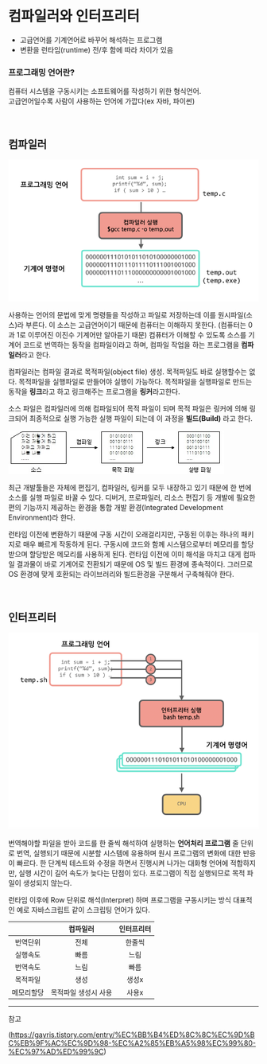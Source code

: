 # 컴파일러와 인터프리터
 - 고급언어를 기계언어로 바꾸어 해석하는 프로그램
 - 변환을 런타임(runtime) 전/후 함에 따라 차이가 있음
 
 ### 프로그래밍 언어란?
  컴퓨터 시스템을 구동시키는 소프트웨어를 작성하기 위한 형식언어.<br> 
  고급언어일수록 사람이 사용하는 언어에 가깝다(ex 자바, 파이썬)
  
 <br>  
  
## 컴파일러


![compile1](../images/compiler.png)


   사용하는 언어의 문법에 맞게 명령들을 작성하고 파일로 저장하는데 이를 원시파일(소스)라 부른다.
   이 소스는 고급언어이기 때문에 컴퓨터는 이해하지 못한다. (컴퓨터는 0과 1로 이루어진 이진수 기계어만 알아듣기 때문)
   컴퓨터가 이해할 수 있도록 소스를 기계어 코드로 번역하는 동작을 컴파일이라고 하며, 컴파일 작업을 하는 프로그램을 **컴파일러**라고 한다.

   컴파일러는 컴파일 결과로 목적파일(object file) 생성. 목적파일도 바로 실행할수는 없다. 목적파일을 실행파일로 만들어야 실행이 가능하다.
   목적파일을 실행파일로 만드는 동작을 **링크**라고 하고 링크해주는 프로그램을 **링커**라고한다.
   
   소스 파일은 컴파일러에 의해 컴파일되어 목적 파일이 되며 목적 파일은 링커에 의해 링크되어 최종적으로 실행 가능한 실행 파일이 되는데 이 과정을 
   **빌드(Build)** 라고 한다.
   
   
   ![compile2](../images/compileLink.jpg)
   
   
   최근 개발툴들은 자체에 편집기, 컴파일러, 링커를 모두 내장하고 있기 때문에 한 번에 소스를 실행 파일로 바꿀 수 있다.
   디버거, 프로파일러, 리소스 편집기 등 개발에 필요한 편의 기능까지 제공하는 환경을 통합 개발 환경(Integrated Development Environment)라 한다.
   
   런타임 이전에 변환하기 때문에 구동 시간이 오래걸리지만, 구동된 이후는 하나의 패키지로 매우 빠르게 작동하게 된다.
   구동시에 코드와 함께 시스템으로부터 메모리를 할당받으며 할당받은 메모리를 사용하게 된다.
   런타임 이전에 이미 해석을 마치고 대게 컴파일 결과물이 바로 기계어로 전환되기 때문에 OS 및 빌드 환경에 종속적이다.
   그러므로 OS 환경에 맞게 호환되는 라이브러리와 빌드환경을 구분해서 구축해줘야 한다.

   
<br>   
   
## 인터프리터


![interpreter](../images/interpreter.png)

 
 번역해야할 파일을 받아 코드를 한 줄씩 해석하여 실행하는 **언어처리 프로그램**
 줄 단위로 번역, 실행되기 때문에 시분할 시스템에 유용하며 원시 프로그램의 변화에 대한 반응이 빠르다.
 한 단계씩 테스트와 수정을 하면서 진행시켜 나가는 대화형 언어에 적합하지만, 실행 시간이 길어 속도가 늦다는 단점이 있다.
 프로그램이 직접 실행되므로 목적 파일이 생성되지 않는다.
 
 런타임 이후에 Row 단위로 해석(Interpret) 하며 프로그램을 구동시키는 방식
 대표적인 예로 자바스크립트 같이 스크립팅 언어가 있다.

 ||컴파일러|인터프리터|
 |:---:|:---:|:---:|
 |번역단위|전체|한줄씩|
 |실행속도|빠름|느림|
 |번역속도|느림|빠름|
 |목적파일|생성|생성x|
 |메모리할당|목적파일 생성시 사용|사용x|
 
 
------------------------------------
참고 

(https://gayris.tistory.com/entry/%EC%BB%B4%ED%8C%8C%EC%9D%BC%EB%9F%AC%EC%9D%98-%EC%A2%85%EB%A5%98%EC%99%80-%EC%97%AD%ED%99%9C)

